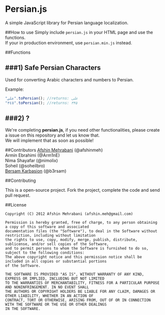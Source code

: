 Persian.js
=========

A simple JavaScript library for Persian language localization.

##How to use
Simply include `persian.js` in your HTML page and use the functions.   
If your in production environment, use `persian.min.js` instead.

##Functions

###1) Safe Persian Characters
----------
Used for converting Arabic characters and numbers to Persian.

Example:

```javascript
"علي".toPersian(); //returns: علی
"٣٤٥".toPersian(); //returns: ۳۴۵
````

###2) ?
----------
We're completing **persian.js**, if you need other functionalities, please create a issue on this repository and let us know that.  
We will implement that as soon as possible!

##Contributors
[Afshin Mehrabani](https://github.com/afshinm) (@afshinmeh)  
Armin Ebrahimi (@Arm1nE)  
Nima Shayafar (@nimolix)  
Soheil (@soheilbro)  
[Bersam Karbasion](http://bersam.org) (@b3rsam)

##Contributing

This is a open-source project. Fork the project, complete the code and send pull request.

##License

    Copyright (C) 2012 Afshin Mehrabani (afshin.meh@gmail.com)
    
    Permission is hereby granted, free of charge, to any person obtaining a copy of this software and associated 
    documentation files (the "Software"), to deal in the Software without restriction, including without limitation 
    the rights to use, copy, modify, merge, publish, distribute, sublicense, and/or sell copies of the Software, 
    and to permit persons to whom the Software is furnished to do so, subject to the following conditions:
    The above copyright notice and this permission notice shall be included in all copies or substantial portions 
    of the Software.
    
    THE SOFTWARE IS PROVIDED "AS IS", WITHOUT WARRANTY OF ANY KIND, EXPRESS OR IMPLIED, INCLUDING BUT NOT LIMITED 
    TO THE WARRANTIES OF MERCHANTABILITY, FITNESS FOR A PARTICULAR PURPOSE AND NONINFRINGEMENT. IN NO EVENT SHALL 
    THE AUTHORS OR COPYRIGHT HOLDERS BE LIABLE FOR ANY CLAIM, DAMAGES OR OTHER LIABILITY, WHETHER IN AN ACTION OF 
    CONTRACT, TORT OR OTHERWISE, ARISING FROM, OUT OF OR IN CONNECTION WITH THE SOFTWARE OR THE USE OR OTHER DEALINGS 
    IN THE SOFTWARE.
